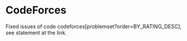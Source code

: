 # CodeForces

Fixed issues of code codeforces[problemset?order=BY_RATING_DESC], see statement at the link.
